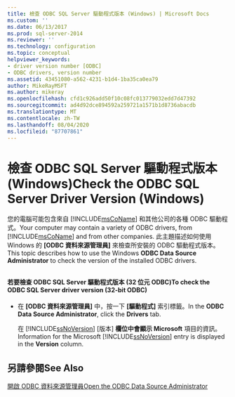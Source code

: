 ```yaml
---
title: 檢查 ODBC SQL Server 驅動程式版本 (Windows) | Microsoft Docs
ms.custom: ''
ms.date: 06/13/2017
ms.prod: sql-server-2014
ms.reviewer: ''
ms.technology: configuration
ms.topic: conceptual
helpviewer_keywords:
- driver version number [ODBC]
- ODBC drivers, version number
ms.assetid: 43451080-a562-4231-b1d4-1ba35ca0ea79
author: MikeRayMSFT
ms.author: mikeray
ms.openlocfilehash: cfd1c926add50f10c08fc013779032edd7d47392
ms.sourcegitcommit: ad4d92dce894592a259721a1571b1d8736abacdb
ms.translationtype: MT
ms.contentlocale: zh-TW
ms.lasthandoff: 08/04/2020
ms.locfileid: "87707861"
---
```

# <a name="check-the-odbc-sql-server-driver-version-windows"></a><span data-ttu-id="89f30-102">檢查 ODBC SQL Server 驅動程式版本 (Windows)</span><span class="sxs-lookup"><span data-stu-id="89f30-102">Check the ODBC SQL Server Driver Version (Windows)</span></span>
  <span data-ttu-id="89f30-103">您的電腦可能包含來自 [!INCLUDE[msCoName](../../includes/msconame-md.md)] 和其他公司的各種 ODBC 驅動程式。</span><span class="sxs-lookup"><span data-stu-id="89f30-103">Your computer may contain a variety of ODBC drivers, from [!INCLUDE[msCoName](../../includes/msconame-md.md)] and from other companies.</span></span> <span data-ttu-id="89f30-104">此主題描述如何使用 Windows 的 **[ODBC 資料來源管理員]** 來檢查所安裝的 ODBC 驅動程式版本。</span><span class="sxs-lookup"><span data-stu-id="89f30-104">This topic describes how to use the Windows **ODBC Data Source Administrator** to check the version of the installed ODBC drivers.</span></span>  
  
##  <a name="SSMSProcedure"></a>  
  
#### <a name="to-check-the-odbc-sql-server-driver-version-32-bit-odbc"></a><span data-ttu-id="89f30-105">若要檢查 ODBC SQL Server 驅動程式版本 (32 位元 ODBC)</span><span class="sxs-lookup"><span data-stu-id="89f30-105">To check the ODBC SQL Server driver version (32-bit ODBC)</span></span>  
  
-   <span data-ttu-id="89f30-106">在 **[ODBC 資料來源管理員]** 中，按一下 **[驅動程式]** 索引標籤。</span><span class="sxs-lookup"><span data-stu-id="89f30-106">In the **ODBC Data Source Administrator**, click the **Drivers** tab.</span></span>  
  
     <span data-ttu-id="89f30-107">在 [!INCLUDE[ssNoVersion](../../includes/ssnoversion-md.md)] [版本] **欄位中會顯示 Microsoft** 項目的資訊。</span><span class="sxs-lookup"><span data-stu-id="89f30-107">Information for the Microsoft [!INCLUDE[ssNoVersion](../../includes/ssnoversion-md.md)] entry is displayed in the **Version** column.</span></span>  
  
## <a name="see-also"></a><span data-ttu-id="89f30-108">另請參閱</span><span class="sxs-lookup"><span data-stu-id="89f30-108">See Also</span></span>  
 [<span data-ttu-id="89f30-109">開啟 ODBC 資料來源管理員</span><span class="sxs-lookup"><span data-stu-id="89f30-109">Open the ODBC Data Source Administrator</span></span>](open-the-odbc-data-source-administrator.md)  
  
  
